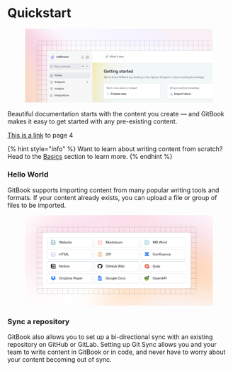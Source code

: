 # Quickstart

<figure><img src="getting-started/images/getting-started.png" alt=""><figcaption></figcaption></figure>

Beautiful documentation starts with the content you create — and GitBook makes it easy to get started with any pre-existing content.

[This is a link](page-4.md) to page 4

{% hint style="info" %}
Want to learn about writing content from scratch? Head to the [Basics](basics/editor.md) section to learn more.
{% endhint %}

### Hello World <a href="#this_is_an_anchor" id="this_is_an_anchor"></a>

GitBook supports importing content from many popular writing tools and formats. If your content already exists, you can upload a file or group of files to be imported.

<div data-full-width="false"><figure><img src="getting-started/images/import.png" alt=""><figcaption></figcaption></figure></div>

### Sync a repository

GitBook also allows you to set up a bi-directional sync with an existing repository on GitHub or GitLab. Setting up Git Sync allows you and your team to write content in GitBook or in code, and never have to worry about your content becoming out of sync.

